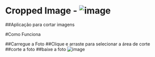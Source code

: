 # Cropped Image - ![image](https://user-images.githubusercontent.com/81257067/138517447-ea95af52-21f3-4f10-bcdc-ac5283222699.png)

##Aplicação para cortar imagens

#Como Funciona

##Carregue a Foto
##Clique e arraste para selecionar a área de corte
##corte a foto
##baixe a foto
![image](https://user-images.githubusercontent.com/81257067/138517440-26c7223b-dfb7-4e7c-b6cb-1b0fe10ad67a.png)
